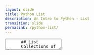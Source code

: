 ```yaml
---
layout: slide
title: Python List
description: An Intro to Python - List
transition: slide
permalink: /python-list/
---
```

<section data-markdown>
    <textarea data-template>
      ## List
      Collections of data
      ```sh
      >>> names = ["John", "Paul", "George", "Ringo"]
      >>> print (names)
      ['John', 'Paul', 'George', 'Ringo']
      ```
      ---
      ## List
      Another example
      ```python
      names = ["John", "Paul", "George", 3]
      ```
      Wait, what?
      ---
      ## Next:
      [Dynamic Typing](https://aisha-glblcd.github.io/material/python-dynamic-typing/)
  </textarea>
</section>

